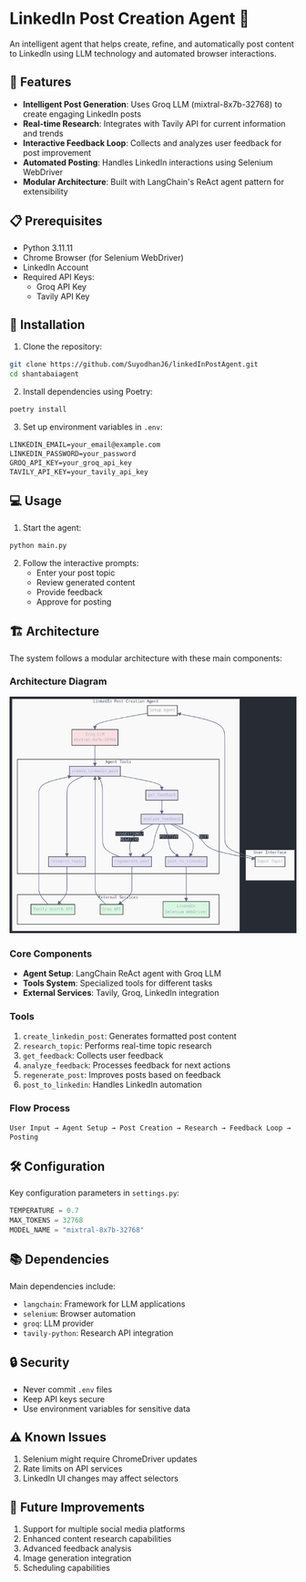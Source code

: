 # LinkedIn Post Creation Agent 🤖

An intelligent agent that helps create, refine, and automatically post content to LinkedIn using LLM technology and automated browser interactions.

## 🌟 Features

- **Intelligent Post Generation**: Uses Groq LLM (mixtral-8x7b-32768) to create engaging LinkedIn posts
- **Real-time Research**: Integrates with Tavily API for current information and trends
- **Interactive Feedback Loop**: Collects and analyzes user feedback for post improvement
- **Automated Posting**: Handles LinkedIn interactions using Selenium WebDriver
- **Modular Architecture**: Built with LangChain's ReAct agent pattern for extensibility

## 📋 Prerequisites

- Python 3.11.11
- Chrome Browser (for Selenium WebDriver)
- LinkedIn Account
- Required API Keys:
  - Groq API Key
  - Tavily API Key

## 🚀 Installation

1. Clone the repository:
```bash
git clone https://github.com/SuyodhanJ6/linkedInPostAgent.git
cd shantabaiagent
```

2. Install dependencies using Poetry:
```bash
poetry install
```

3. Set up environment variables in `.env`:
```env
LINKEDIN_EMAIL=your_email@example.com
LINKEDIN_PASSWORD=your_password
GROQ_API_KEY=your_groq_api_key
TAVILY_API_KEY=your_tavily_api_key
```

## 💻 Usage

1. Start the agent:
```bash
python main.py
```

2. Follow the interactive prompts:
   - Enter your post topic
   - Review generated content
   - Provide feedback
   - Approve for posting

## 🏗️ Architecture

The system follows a modular architecture with these main components:

### Architecture Diagram

![LinkedIn Post Creation Agent Architecture](docs/flow.png)

### Core Components
- **Agent Setup**: LangChain ReAct agent with Groq LLM
- **Tools System**: Specialized tools for different tasks
- **External Services**: Tavily, Groq, LinkedIn integration

### Tools
1. `create_linkedin_post`: Generates formatted post content
2. `research_topic`: Performs real-time topic research
3. `get_feedback`: Collects user feedback
4. `analyze_feedback`: Processes feedback for next actions
5. `regenerate_post`: Improves posts based on feedback
6. `post_to_linkedin`: Handles LinkedIn automation

### Flow Process
```
User Input → Agent Setup → Post Creation → Research → Feedback Loop → Posting
```

## 🛠️ Configuration

Key configuration parameters in `settings.py`:
```python
TEMPERATURE = 0.7
MAX_TOKENS = 32768
MODEL_NAME = "mixtral-8x7b-32768"
```

## 📚 Dependencies

Main dependencies include:
- `langchain`: Framework for LLM applications
- `selenium`: Browser automation
- `groq`: LLM provider
- `tavily-python`: Research API integration

## 🔒 Security

- Never commit `.env` files
- Keep API keys secure
- Use environment variables for sensitive data

## ⚠️ Known Issues

1. Selenium might require ChromeDriver updates
2. Rate limits on API services
3. LinkedIn UI changes may affect selectors

## 🔄 Future Improvements

1. Support for multiple social media platforms
2. Enhanced content research capabilities
3. Advanced feedback analysis
4. Image generation integration
5. Scheduling capabilities

